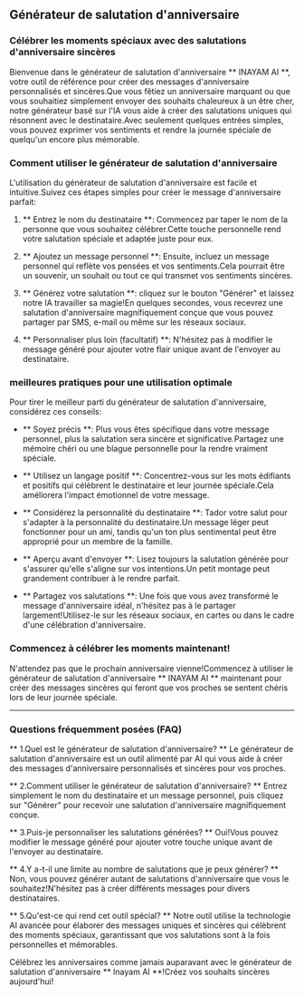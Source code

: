 ## Générateur de salutation d'anniversaire

### Célébrer les moments spéciaux avec des salutations d'anniversaire sincères

Bienvenue dans le générateur de salutation d'anniversaire ** INAYAM AI **, votre outil de référence pour créer des messages d'anniversaire personnalisés et sincères.Que vous fêtiez un anniversaire marquant ou que vous souhaitiez simplement envoyer des souhaits chaleureux à un être cher, notre générateur basé sur l'IA vous aide à créer des salutations uniques qui résonnent avec le destinataire.Avec seulement quelques entrées simples, vous pouvez exprimer vos sentiments et rendre la journée spéciale de quelqu'un encore plus mémorable.

### Comment utiliser le générateur de salutation d'anniversaire

L'utilisation du générateur de salutation d'anniversaire est facile et intuitive.Suivez ces étapes simples pour créer le message d'anniversaire parfait:

1. ** Entrez le nom du destinataire **: Commencez par taper le nom de la personne que vous souhaitez célébrer.Cette touche personnelle rend votre salutation spéciale et adaptée juste pour eux.

2. ** Ajoutez un message personnel **: Ensuite, incluez un message personnel qui reflète vos pensées et vos sentiments.Cela pourrait être un souvenir, un souhait ou tout ce qui transmet vos sentiments sincères.

3. ** Générez votre salutation **: cliquez sur le bouton "Générer" et laissez notre IA travailler sa magie!En quelques secondes, vous recevrez une salutation d'anniversaire magnifiquement conçue que vous pouvez partager par SMS, e-mail ou même sur les réseaux sociaux.

4. ** Personnaliser plus loin (facultatif) **: N'hésitez pas à modifier le message généré pour ajouter votre flair unique avant de l'envoyer au destinataire.

### meilleures pratiques pour une utilisation optimale

Pour tirer le meilleur parti du générateur de salutation d'anniversaire, considérez ces conseils:

- ** Soyez précis **: Plus vous êtes spécifique dans votre message personnel, plus la salutation sera sincère et significative.Partagez une mémoire chéri ou une blague personnelle pour la rendre vraiment spéciale.

- ** Utilisez un langage positif **: Concentrez-vous sur les mots édifiants et positifs qui célèbrent le destinataire et leur journée spéciale.Cela améliorera l'impact émotionnel de votre message.

- ** Considérez la personnalité du destinataire **: Tador votre salut pour s'adapter à la personnalité du destinataire.Un message léger peut fonctionner pour un ami, tandis qu'un ton plus sentimental peut être approprié pour un membre de la famille.

- ** Aperçu avant d'envoyer **: Lisez toujours la salutation générée pour s'assurer qu'elle s'aligne sur vos intentions.Un petit montage peut grandement contribuer à le rendre parfait.

- ** Partagez vos salutations **: Une fois que vous avez transformé le message d'anniversaire idéal, n'hésitez pas à le partager largement!Utilisez-le sur les réseaux sociaux, en cartes ou dans le cadre d'une célébration d'anniversaire.

### Commencez à célébrer les moments maintenant!

N'attendez pas que le prochain anniversaire vienne!Commencez à utiliser le générateur de salutation d'anniversaire ** INAYAM AI ** maintenant pour créer des messages sincères qui feront que vos proches se sentent chéris lors de leur journée spéciale.

---

### Questions fréquemment posées (FAQ)

** 1.Quel est le générateur de salutation d'anniversaire? **
Le générateur de salutation d'anniversaire est un outil alimenté par AI qui vous aide à créer des messages d'anniversaire personnalisés et sincères pour vos proches.

** 2.Comment utiliser le générateur de salutation d'anniversaire? **
Entrez simplement le nom du destinataire et un message personnel, puis cliquez sur "Générer" pour recevoir une salutation d'anniversaire magnifiquement conçue.

** 3.Puis-je personnaliser les salutations générées? **
Oui!Vous pouvez modifier le message généré pour ajouter votre touche unique avant de l'envoyer au destinataire.

** 4.Y a-t-il une limite au nombre de salutations que je peux générer? **
Non, vous pouvez générer autant de salutations d'anniversaire que vous le souhaitez!N'hésitez pas à créer différents messages pour divers destinataires.

** 5.Qu'est-ce qui rend cet outil spécial? **
Notre outil utilise la technologie AI avancée pour élaborer des messages uniques et sincères qui célèbrent des moments spéciaux, garantissant que vos salutations sont à la fois personnelles et mémorables.

Célébrez les anniversaires comme jamais auparavant avec le générateur de salutation d'anniversaire ** Inayam AI **!Créez vos souhaits sincères aujourd'hui!